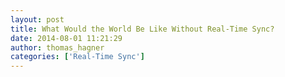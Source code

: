 ```yaml
---
layout: post
title: What Would the World Be Like Without Real-Time Sync?
date: 2014-08-01 11:21:29
author: thomas_hagner
categories: ['Real-Time Sync']
---
```

